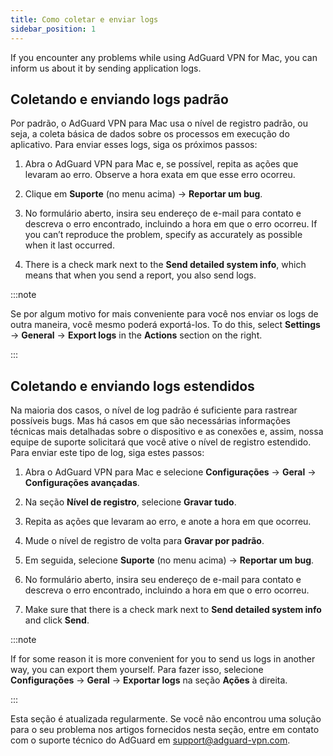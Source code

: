 ```yaml
---
title: Como coletar e enviar logs
sidebar_position: 1
---
```


If you encounter any problems while using AdGuard VPN for Mac, you can inform us about it by sending application logs.

## Coletando e enviando logs padrão

Por padrão, o AdGuard VPN para Mac usa o nível de registro padrão, ou seja, a coleta básica de dados sobre os processos em execução do aplicativo. Para enviar esses logs, siga os próximos passos:

1. Abra o AdGuard VPN para Mac e, se possível, repita as ações que levaram ao erro. Observe a hora exata em que esse erro ocorreu.

2. Clique em **Suporte** (no menu acima) → **Reportar um bug**.

3. No formulário aberto, insira seu endereço de e-mail para contato e descreva o erro encontrado, incluindo a hora em que o erro ocorreu. If you can’t reproduce the problem, specify as accurately as possible when it last occurred.

4. There is a check mark next to the **Send detailed system info**, which means that when you send a report, you also send logs.

:::note

Se por algum motivo for mais conveniente para você nos enviar os logs de outra maneira, você mesmo poderá exportá-los. To do this, select **Settings** → **General** → **Export logs** in the **Actions** section on the right.

:::

## Coletando e enviando logs estendidos

Na maioria dos casos, o nível de log padrão é suficiente para rastrear possíveis bugs. Mas há casos em que são necessárias informações técnicas mais detalhadas sobre o dispositivo e as conexões e, assim, nossa equipe de suporte solicitará que você ative o nível de registro estendido. Para enviar este tipo de log, siga estes passos:

1. Abra o AdGuard VPN para Mac e selecione **Configurações** → **Geral** → **Configurações avançadas**.

2. Na seção **Nível de registro**, selecione **Gravar tudo**.

3. Repita as ações que levaram ao erro, e anote a hora em que ocorreu.

4. Mude o nível de registro de volta para **Gravar por padrão**.

5. Em seguida, selecione **Suporte** (no menu acima) → **Reportar um bug**.

6. No formulário aberto, insira seu endereço de e-mail para contato e descreva o erro encontrado, incluindo a hora em que o erro ocorreu.

7. Make sure that there is a check mark next to **Send detailed system info** and click **Send**.

:::note

If for some reason it is more convenient for you to send us logs in another way, you can export them yourself. Para fazer isso, selecione **Configurações** → **Geral** → **Exportar logs** na seção **Ações** à direita.

:::

Esta seção é atualizada regularmente. Se você não encontrou uma solução para o seu problema nos artigos fornecidos nesta seção, entre em contato com o suporte técnico do AdGuard em support@adguard-vpn.com.

